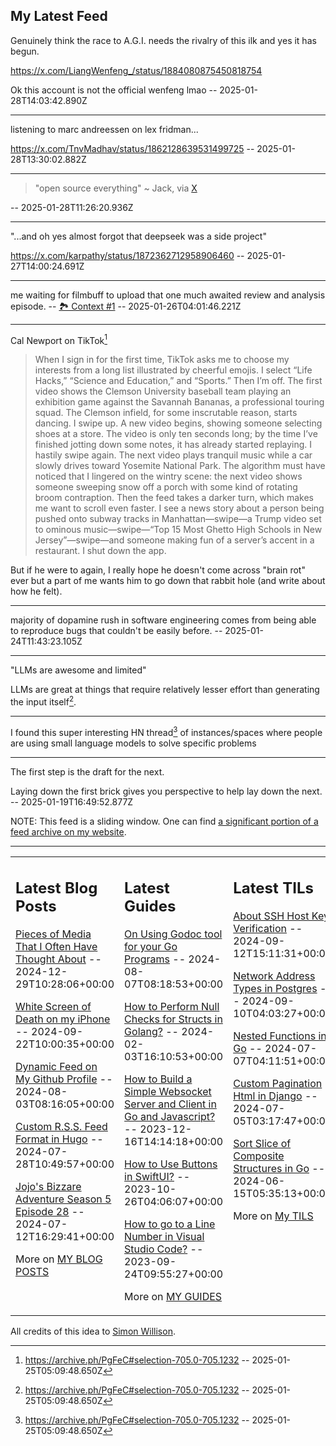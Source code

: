 ## My Latest Feed

<!-- feed starts -->
Genuinely think the race to A.G.I. needs the rivalry of this ilk and yes it has begun.

https://x.com/LiangWenfeng_/status/1884080875450818754


Ok this account is not the official wenfeng lmao  -- 2025-01-28T14:03:42.890Z

---

listening to marc andreessen on lex fridman...

https://x.com/TnvMadhav/status/1862128639531499725  -- 2025-01-28T13:30:02.882Z

---

> "open source everything"  ~ Jack, via [X](https://x.com/jack/status/1883976555686420844)

  -- 2025-01-28T11:26:20.936Z

---

"...and oh yes almost forgot that deepseek was a side project"

https://x.com/karpathy/status/1872362712958906460  -- 2025-01-27T14:00:24.691Z

---

me waiting for filmbuff to upload that one much awaited review and analysis episode. -- [🏞️ Context #1](https://cpx.tnvmadhav.me/content/image/content-images/IMG_4101.gif) -- 2025-01-26T04:01:46.221Z

---

Cal Newport on TikTok[^1]

> When I sign in for the first time, TikTok asks me to choose my interests from a long list illustrated by cheerful emojis. I select “Life Hacks,” “Science and Education,” and “Sports.” Then I’m off. The first video shows the Clemson University baseball team playing an exhibition game against the Savannah Bananas, a professional touring squad. The Clemson infield, for some inscrutable reason, starts dancing. I swipe up. A new video begins, showing someone selecting shoes at a store. The video is only ten seconds long; by the time I’ve finished jotting down some notes, it has already started replaying. I hastily swipe again. The next video plays tranquil music while a car slowly drives toward Yosemite National Park. The algorithm must have noticed that I lingered on the wintry scene: the next video shows someone sweeping snow off a porch with some kind of rotating broom contraption. Then the feed takes a darker turn, which makes me want to scroll even faster. I see a news story about a person being pushed onto subway tracks in Manhattan—swipe—a Trump video set to ominous music—swipe—“Top 15 Most Ghetto High Schools in New Jersey”—swipe—and someone making fun of a server’s accent in a restaurant. I shut down the app.

But if he were to again, I really hope he doesn't come across "brain rot" ever but a part of me wants him to go down that rabbit hole (and write about how he felt).


[^1]: https://archive.ph/PgFeC#selection-705.0-705.1232  -- 2025-01-25T05:09:48.650Z

---

majority of dopamine rush in software engineering comes from being able to reproduce bugs that couldn't be easily before.  -- 2025-01-24T11:43:23.105Z

---

"LLMs are awesome and limited"

LLMs are great at things that require relatively lesser effort than generating the input itself[^1].


[^1]: https://seldo.com/posts/what-ive-learned-about-writing-ai-apps-so-far  -- 2025-01-22T11:16:57.395Z

---

I found this super interesting HN thread[^1] of instances/spaces where people are using small language models to solve specific problems

[^1]: https://news.ycombinator.com/item?id=42784365  -- 2025-01-22T02:43:50.560Z

---

The first step is the draft for the next.

Laying down the first brick gives you perspective to help lay down the next.  -- 2025-01-19T16:49:52.877Z
<!-- feed ends -->

NOTE: This feed is a sliding window. One can find [a significant portion of a feed archive on my website](https://tnvmadhav.me/feed/).

---


<table><tr><td valign="top" width="33%">

## Latest Blog Posts

<!-- blog starts -->
[Pieces of Media That I Often Have Thought About](https://tnvmadhav.me/blog/pieces-of-media-that-i-often-have-thought-about/) -- 2024-12-29T10:28:06+00:00

[White Screen of Death on my iPhone](https://tnvmadhav.me/blog/white-screen-of-death-on-my-iphone/) -- 2024-09-22T10:00:35+00:00

[Dynamic Feed on My Github Profile](https://tnvmadhav.me/blog/dynamic-feed-on-my-github-profile/) -- 2024-08-03T08:16:05+00:00

[Custom R.S.S. Feed Format in Hugo](https://tnvmadhav.me/blog/custom-rss-feed-format-in-hugo/) -- 2024-07-28T10:49:57+00:00

[Jojo's Bizzare Adventure Season 5 Episode 28](https://tnvmadhav.me/blog/jojos-bizzare-adventure-season-5-episode-28/) -- 2024-07-12T16:29:41+00:00

More on [MY BLOG POSTS](https://tnvmadhav.me/blog/)
<!-- blog ends -->

</td><td valign="top" width="34%">

## Latest Guides

<!-- guide starts -->
[On Using Godoc tool for your Go Programs](https://tnvmadhav.me/guides/on-using-godoc-tool/) -- 2024-08-07T08:18:53+00:00

[How to Perform Null Checks for Structs in Golang?](https://tnvmadhav.me/guides/how-to-perform-null-checks-for-structs-in-golang/) -- 2024-02-03T16:10:53+00:00

[How to Build a Simple Websocket Server and Client in Go and Javascript?](https://tnvmadhav.me/guides/how-to-build-a-simple-websocket-server-and-client-in-go/) -- 2023-12-16T14:14:18+00:00

[How to Use Buttons in SwiftUI?](https://tnvmadhav.me/guides/how-to-use-buttons-in-swiftui/) -- 2023-10-26T04:06:07+00:00

[How to go to a Line Number in Visual Studio Code?](https://tnvmadhav.me/guides/how-to-go-to-line-in-visual-studio-code/) -- 2023-09-24T09:55:27+00:00

More on [MY GUIDES](https://tnvmadhav.me/guides/)
<!-- guide ends -->

</td><td valign="top" width="33%">

## Latest TILs

<!-- til starts -->
[About SSH Host Key Verification](https://tnvmadhav.me/til/ssh-host-key-verification/) -- 2024-09-12T15:11:31+00:00

[Network Address Types in Postgres](https://tnvmadhav.me/til/network-address-types-in-postgres/) -- 2024-09-10T04:03:27+00:00

[Nested Functions in Go](https://tnvmadhav.me/til/nested-functions-in-go/) -- 2024-07-07T04:11:51+00:00

[Custom Pagination Html in Django](https://tnvmadhav.me/til/custom-pagination-html-in-django/) -- 2024-07-05T03:17:47+00:00

[Sort Slice of Composite Structures in Go](https://tnvmadhav.me/til/sort-slice-of-composite-structures-in-go/) -- 2024-06-15T05:35:13+00:00

More on [My TILS](https://tnvmadhav.me/til/)
<!-- til ends -->

</td></tr></table>


All credits of this idea to [Simon Willison](https://github.com/simonw/simonw/).